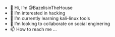 - 👋 Hi, I’m @BazelisinTheHouse
- 👀 I’m interested in hacking
- 🌱 I’m currently learning kali-linux tools
- 💞️ I’m looking to collaborate on social enginering 
- 📫 How to reach me ...



